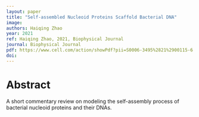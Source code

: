 ```yaml
---
layout: paper
title: "Self-assembled Nucleoid Proteins Scaffold Bacterial DNA"
image: 
authors: Haiqing Zhao
year: 2021
ref: Haiqing Zhao, 2021, Biophysical Journal
journal: Biophysical Journal
pdf: https://www.cell.com/action/showPdf?pii=S0006-3495%2821%2900115-6
doi: 
---
```


# Abstract
A short commentary review on modeling the self-assembly process of bacterial nucleoid proteins and their DNAs.
